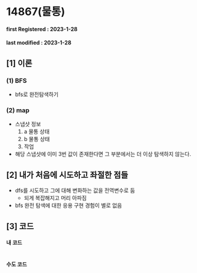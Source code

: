 # 14867(물통)

#### **first Registered : 2023-1-28**

#### last modified : **2023-1-28**

## \[1] 이론

### (1) BFS

* bfs로 완전탐색하기

### (2) map

* 스냅샷 정보&#x20;
  1. a 물통 상태
  2. b 물통 상태
  3. 작업
* 해당 스냅샷에 이미 3번 값이 존재한다면 그 부분에서는 더 이상 탐색하지 않는다.

## \[2] 내가 처음에 시도하고 좌절한 점들

* dfs를 시도하고 그에 대해 변화하는 값을 전역변수로 둠
  * 되게 복잡해지고 머리 아파짐
* bfs 완전 탐색에 대한 응용 구현 경험이 별로 없음

## \[3] 코드

#### 내 코드

```cpp
```

#### 수도 코드

```cpp
```



